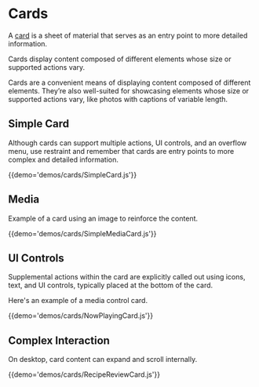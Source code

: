 # Cards

A [card](https://material.google.com/components/cards.html) is a sheet of material that serves as an entry point to more detailed information.

Cards display content composed of different elements whose size or supported actions vary.

Cards are a convenient means of displaying content composed of different elements. They’re also well-suited for showcasing elements whose size or supported actions vary, like photos with captions of variable length.

## Simple Card

Although cards can support multiple actions, UI controls, and an overflow menu, use restraint and remember that cards are entry points to more complex and detailed information.

{{demo='demos/cards/SimpleCard.js'}}

## Media

Example of a card using an image to reinforce the content.

{{demo='demos/cards/SimpleMediaCard.js'}}

## UI Controls

Supplemental actions within the card are explicitly called out using icons, text, and UI controls, typically placed at the bottom of the card.

Here's an example of a media control card.

{{demo='demos/cards/NowPlayingCard.js'}}

## Complex Interaction

On desktop, card content can expand and scroll internally.

{{demo='demos/cards/RecipeReviewCard.js'}}

